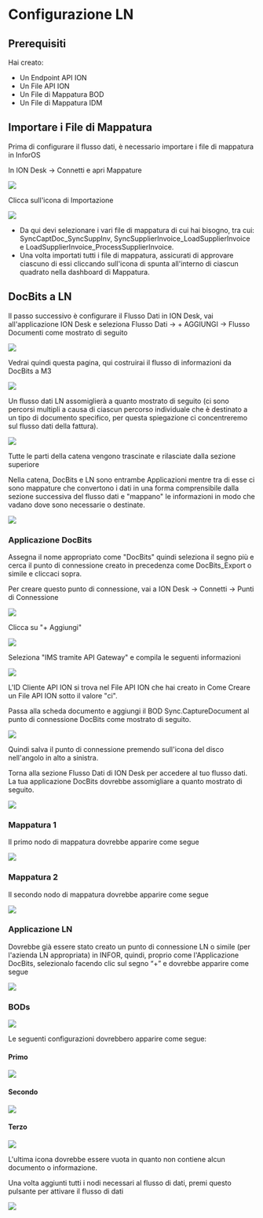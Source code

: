 # Configurazione LN

## Prerequisiti

Hai creato:

* Un Endpoint API ION
* Un File API ION
* Un File di Mappatura BOD
* Un File di Mappatura IDM

## Importare i File di Mappatura

Prima di configurare il flusso dati, è necessario importare i file di mappatura in InforOS

In ION Desk → Connetti e apri Mappature

![](https://lh7-us.googleusercontent.com/fAUUcBUSxIWqLjYEHH78O2Mfq0P4d4D42OgCNFPdpUQTM5ZHu_BcKz9DmWe0AlHe3--ff7z9mfYTrt7oAkf2uknBwkV2VWayEpiJ_aAIxcJil5LNiep4U6KZr3_tBfs1RRwXoW749q3FUxurXy_pT_k)

Clicca sull'icona di Importazione

![](https://lh7-us.googleusercontent.com/d_KYA9LgiiW1A95CH9hwU1AC1u5x25T4ET-4sAqpZkVOexHc4WcbwPXUaKt3O9fR3Btvv-NEGbCWwnnb8SfomnnO22M8YTIqWdvan-SkbG0cu1MWkjwOn_Vd_b6rJaQng8A92JTa5YKBms4RuIvwmb0)

* Da qui devi selezionare i vari file di mappatura di cui hai bisogno, tra cui: SyncCaptDoc_SyncSuppInv, SyncSupplierInvoice_LoadSupplierInvoice e LoadSupplierInvoice_ProcessSupplierInvoice.
* Una volta importati tutti i file di mappatura, assicurati di approvare ciascuno di essi cliccando sull'icona di spunta all'interno di ciascun quadrato nella dashboard di Mappatura.

## DocBits a LN

Il passo successivo è configurare il Flusso Dati in ION Desk, vai all'applicazione ION Desk e seleziona Flusso Dati → + AGGIUNGI → Flusso Documenti come mostrato di seguito

![](https://lh7-us.googleusercontent.com/rjPVR1EFKw_gZI1Ztg9Aqt4pFw10rii7WU-yddLIz22a_Fn3s1HSYDRmQVvgZtX_85nb2ipNqJ1JU49NIE8a57TIur7jqoMuKFKlb-RrfnRFxiA1TefzofKPJ32fzIdDWI8PmnD-aDw4qhQj4e0dd9I)

Vedrai quindi questa pagina, qui costruirai il flusso di informazioni da DocBits a M3

![](https://lh7-us.googleusercontent.com/9C7BaoiHWRaav0ytCbYkxEYG12f-64qyagsl8H2eq5TXUySRE1s3x_-lVRbK6tpTxvbRYKvwyWO_6ASSQ6Rn62LQR9ZvMRpRXq9UymZLS0I8IZ-hOzX58iYtTruqSo5WdgIXwEPjMlb1dnuFuhN8IS8)

Un flusso dati LN assomiglierà a quanto mostrato di seguito (ci sono percorsi multipli a causa di ciascun percorso individuale che è destinato a un tipo di documento specifico, per questa spiegazione ci concentreremo sul flusso dati della fattura).

![](https://lh7-us.googleusercontent.com/gltDE9JxeGb7Ufg9Ldl-JIJ95zfWHnQtyOqys2QKCiTlIn_PdAyBLFYmTVCh9c-TxF5xNQR3G8Hmn4EXK94t6MJ-1WzlZg1Zl7HNoxfR56zC8dT1skmxLTj7rtnSl0JTQJD_3myQY4Qcd9motySYh9U)

Tutte le parti della catena vengono trascinate e rilasciate dalla sezione superiore

Nella catena, DocBits e LN sono entrambe Applicazioni mentre tra di esse ci sono mappature che convertono i dati in una forma comprensibile dalla sezione successiva del flusso dati e "mappano" le informazioni in modo che vadano dove sono necessarie o destinate.

![](https://lh7-us.googleusercontent.com/Gwk0C0gsnMSlgEwRx0_1GDMJEu8Z1TAhKo8gxHN8GxFFKGgb257a684Hj0eNSLTIK5v8F7yzJ1hIHrC_3I9RLY0S-u3ZDhmkD6iJbYAvtCAeFPWHBVLOqyCH7FKsl2SKAfXL-AdtNowqdol9PzS4qJM)

### Applicazione DocBits

Assegna il nome appropriato come "DocBits" quindi seleziona il segno più e cerca il punto di connessione creato in precedenza come DocBits_Export o simile e cliccaci sopra.

Per creare questo punto di connessione, vai a ION Desk → Connetti → Punti di Connessione

![](https://lh7-us.googleusercontent.com/1SZJN-GW7BP-fvUHZ-tCJ4xNXx0ABRP3J9eMzF3BTKIY54J-pK4bYy4fOVHCaI6A2sdrYekWJsY9ky8dXz36l_FwwzzEnO1IjxNkMqlV-Y4UvyFIei73Z9C19m9bzTr3gCL3IpTUqiV280id1vJE530)

Clicca su "+ Aggiungi"

![](https://lh7-us.googleusercontent.com/ZJ1212Gwdk-b2-LVbEd2ZDzc_AqaEEYtIN0fC6d6P4EaWdTKj6nOzGDbA5sxdBtMcTrWopfDmd7GTahbwkDpj3uvmMYgvEUQa6qmi58NFGvtcgAtIwYr952Yu7Lcj802iHtQ_vj_-XPdegP1P0ySdos)

Seleziona "IMS tramite API Gateway" e compila le seguenti informazioni

![](https://lh7-us.googleusercontent.com/H4YCH-324EzrxKkrbRs0SFTsHch5eK74gXleSpfI03uJ5frIEFjwofu7p6bsYO1lS7sVqamWDZMXrGfEgewdROyhTYLkn7MuCgwb7oQxOLJoH3NsnMsqTOgT3WxlihUkJdNy-WTai5kPz8ZjdtTDQ9I)

L'ID Cliente API ION si trova nel File API ION che hai creato in Come Creare un File API ION sotto il valore "ci".

Passa alla scheda documento e aggiungi il BOD Sync.CaptureDocument al punto di connessione DocBits come mostrato di seguito.

![](https://lh7-us.googleusercontent.com/Wy2BIr1z_RqU-yMkXo6vOu64QC6c66OdHOxdI6PPy0yJv1jIAJF0OYITULxTFoPUK93SK3jvNm67tcxqjiEBIk0Wbu1Q1s-mSIUuPjJorcYyXY7vjsHOnoutn6tE8r6yE_333uCWuKvKiVoo99FrXVg)

Quindi salva il punto di connessione premendo sull'icona del disco nell'angolo in alto a sinistra.

Torna alla sezione Flusso Dati di ION Desk per accedere al tuo flusso dati. La tua applicazione DocBits dovrebbe assomigliare a quanto mostrato di seguito.

![](https://lh7-us.googleusercontent.com/cDWHmRP85YNLu7JRzq4CSezncTgP2ZOkEfZSqXK9JEq4bSwsddU7VKg8leoxaJ5zeFAbDzXrNkztmeWDIXbHwjxfUa_IpATDDwykv-OlZ2zaOVGHVqRZZpVLJ5Cq5Qla1pZk5sBV39I98lUfGao65Mw)
### Mappatura 1

Il primo nodo di mappatura dovrebbe apparire come segue

![](https://lh7-us.googleusercontent.com/9tlIun_ipbTp15aMX3xN2DGlDjAZ1oI4AFWXwbP7yoFLeQNqcw_L3Z1djaqcbxP1tsp1R-nq6ZJqEzsoKe1-SmLrJNmYrJ4HJircLEwMxfmif-p2T8nqbuuxHLLLzQJ6E6tNG6MzghOpoEAt41ea2GY)

### Mappatura 2

Il secondo nodo di mappatura dovrebbe apparire come segue

![](https://lh7-us.googleusercontent.com/ZDYzTAfm3MHnEIKHa2tDl7NPbjzxv8jH-KL8O0pRhi1JYtqiiVz0-GQv5N4roVWi1STopQkFV9YHbEXdyzwYxK2Oq6mUv6tuqKDp-2bc-aPVgEXdEBd2hmW-6j6JRhEympyw9yUTrCDQRKlDQ41C5Ao)

### Applicazione LN

Dovrebbe già essere stato creato un punto di connessione LN o simile (per l'azienda LN appropriata) in INFOR, quindi, proprio come l'Applicazione DocBits, selezionalo facendo clic sul segno “+” e dovrebbe apparire come segue

![](https://lh7-us.googleusercontent.com/mRXL11f68EtQHHjl40QmCisy7S1aUezqCzufPTZWgYHhWLK2Yw0UY82O_dgbAhBChFHHYUMBDSWWb-PEKyohJWOp5gvufat431ezpA2cIHMtry7XEDxhnNzPB68uSMkFAXhX1x4GyiH6Cxp-USxDnHE)

### BODs

![](https://lh7-us.googleusercontent.com/de8OyDF4yMoHaXsxM9weJdm8mKDzL97kFRr00fhoHAxxKXb2BgMcMM2shyxi1S7cBwzSAUy2u8bZV4sJOVqgXt8Mcge6L2CXxbfVGiqXUwKwF6A5mgt4zfGPYltaZuLazOJYu2u7arszJE6IonMOskk)

Le seguenti configurazioni dovrebbero apparire come segue:

#### Primo

![](https://lh7-us.googleusercontent.com/rj_qpiML1a2dNxj6ItiRxescymVtD6LHIAum3UPrPERAavhkt81lpjcyAFmn_lmxtqUDVTm_kiZ9f02Lqh9w-SAWmcxvGuxWITVvhv9qg04HaJXGH7VfRiO4Iv1LtDxfKYFyUWPLzCE4L3yP4hcdGnY)

#### Secondo

![](https://lh7-us.googleusercontent.com/TCxMS-RhoJcUyBko36Lfpa8D71qk-ZSN-lME7Oq8cfPACVV0Ci7Lnv6y_MF_53U763ZA74xq6icEfgDUwYYJ9UJK0kCiLHQZpJYmc_ywjB32UGrpDnh7AjoHpI5AtWd3yZR3RsMaki1AYenpdG4X9X8)

#### Terzo

![](https://lh7-us.googleusercontent.com/VPYJyfpO0RZueW46s2Y8W2H-tQFlMfIdP1Sf8qMB8BfTxefgQ5dhsaAxL36R7cdvmKR26Q_epAj9_i6CzUO6C-PHjStEynBDkjtwId4BSuH6-zJklmsr25XcNH2AY7pSwOQ_rbCCixhWcaJg2kHyyYw)

L'ultima icona dovrebbe essere vuota in quanto non contiene alcun documento o informazione.

Una volta aggiunti tutti i nodi necessari al flusso di dati, premi questo pulsante per attivare il flusso di dati

![](https://lh7-us.googleusercontent.com/WjQeGz_effl_RlkWC4CdJS9Dg_9DpsIz3meKOsa7GbU9RFSrYMw3PpbXFat6cGsA4gvEGS-0D-YFrZj9K2wK3Irap-30mcQ5kr5k4Gy2gm7DLJdYpzJgeBRVInyAYfGmGXu2dCQvmX9ballRbSwyq3o)
